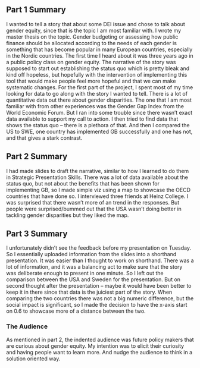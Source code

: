 
<h2>Part 1 Summary</h2>
I wanted to tell a story that about some DEI issue and chose to talk about gender equity, since that is the topic I am most familiar with. I wrote my master thesis on the topic. Gender budgeting or assessing how public finance should be allocated according to the needs of each gender is something that has become popular in many European countries, especially in the Nordic countries. The first time I heard about it was three years ago in a public policy class on gender equity. The narrative of the story was supposed to start out establishing the status quo which is pretty bleak and kind off hopeless, but hopefully with the intervention of implementing this tool that would make people feel more hopeful and that we can make systematic changes. For the first part of the project, I spent most of my time looking for data to go along with the story I wanted to tell. There is a lot of quantitative data out there about gender disparities. The one that I am most familiar with from other experiences was the Gender Gap Index from the World Economic Forum. But I ran into some trouble since there wasn’t exact data available to support my call to action. I then tried to find data that shows the status quo – there is a plethora of that. And then I compared the US to SWE, one country has implemented GB successfully and one has not, and that gives a stark contrast. 

<h2>Part 2 Summary</h2>
I had made slides to draft the narrative, similar to how I learned to do them in Strategic Presentation Skills. There was a lot of data available about the status quo, but not about the benefits that has been shown for implementing GB, so I made simple viz using a map to showcase the OECD countries that have done so. I interviewed three friends at Heinz College. I was surprised that there wasn’t more of an trend in the responses. But people were surprised/bummed out that the USA wasn’t doing better in tackling gender disparities but they liked the map.

<h2>Part 3 Summary</h2>
I unfortunately didn’t see the feedback before my presentation on Tuesday. So I essentially uploaded information from the slides into a shorthand presentation. It was easier than I thought to work on shorthand. There was a lot of information, and it was a balancing act to make sure that the story was deliberate enough to present in one minute. So I left out the comparison between the USA and Sweden for the presentation. But on second thought after the presentation – maybe it would have been better to keep it in there since that data is the juiciest part of the story. When comparing the two countries there was not a big numeric difference, but the social impact is significant, so I made the decision to have the x-axis start on 0.6 to showcase more of a distance between the two. 

<h3>The Audience</h3>
As mentioned in part 2, the indented audience was future policy makers that are curious about gender equity. My intention was to elicit their curiosity and having people want to learn more. And nudge the audience to think in a solution oriented way. 

